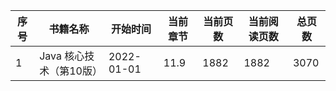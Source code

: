 | 序号 | 书籍名称                | 开始时间   | 当前章节 | 当前页数 | 当前阅读页数 | 总页数 |
| ---- | ----------------------- | ---------- | -------- | -------- | ------------ | ------ |
| 1    | Java 核心技术（第10版） | 2022-01-01 | 11.9     | 1882     | 1882         | 3070   |

